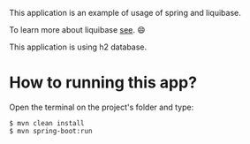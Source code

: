 This application is an example of usage of spring and liquibase.

To learn more about liquibase [see](http://liquibase.org). :smile:

This application is using h2 database.

# How to running this app?
Open the terminal on the project's folder and type:
```terminal
$ mvn clean install
$ mvn spring-boot:run
```